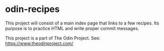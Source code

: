 # odin-recipes

This project will consist of a main index page that links to a few recipes.
Its purpose is to practice HTML and write proper commit messages.

This project is a part of The Odin Project. See: https://www.theodinproject.com/